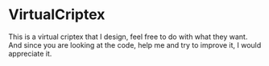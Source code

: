 # VirtualCriptex
This is a virtual criptex that I design, feel free to do with what they want. And since you are looking at the code, help me and try to improve it, I would appreciate it.
